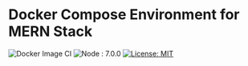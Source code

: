 # Docker Compose Environment for MERN Stack

![Docker Image CI](https://github.com/Mshivam2409/Docker-MERN/workflows/Docker%20Image%20CI/badge.svg) ![Node : 7.0.0](https://img.shields.io/node/v/git-master-merged.svg) [![License: MIT](https://img.shields.io/badge/License-MIT-yellow.svg)](https://opensource.org/licenses/MIT)
